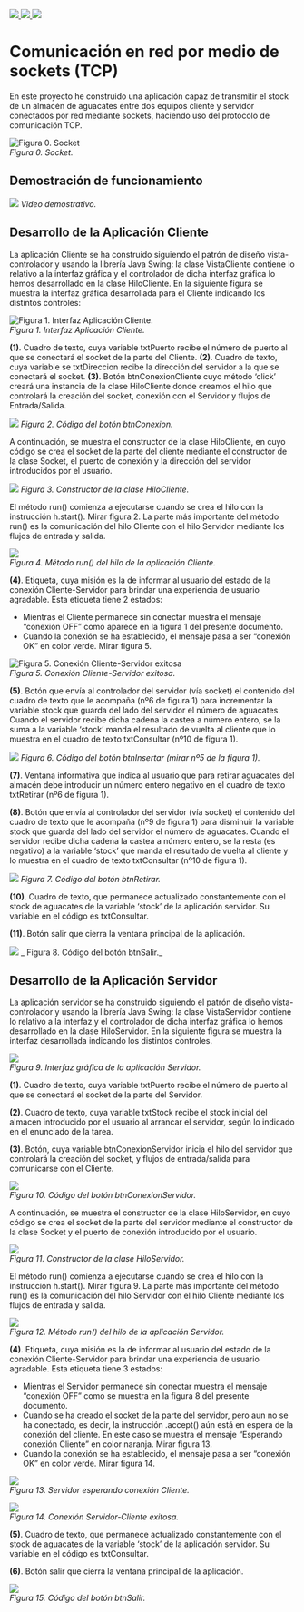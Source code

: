 [![](https://badgen.net/badge/Language/Java/red?icon=kofi) ](https://www.java.com/) [ ![](https://badgen.net/badge/ID/NetBeans/purple) ](https://netbeans.apache.org/) [![](https://img.shields.io/npm/l/markdownlint.svg)](http://opensource.org/licenses/MIT)

# Comunicación en red por medio de sockets (TCP)

En este proyecto he construido una aplicación capaz de transmitir el stock de un almacén de aguacates entre dos equipos cliente y servidor conectados por red mediante sockets, haciendo uso del protocolo de comunicación TCP.

![Figura 0\. Socket](https://github.com/hotomol/sockets/blob/main/Images%20for%20Readme.md/Figura%200.%20Socket.png?raw=true)  
_Figura 0\. Socket._    
    


## Demostración de funcionamiento

![](https://github.com/hotomol/sockets/blob/main/Images%20for%20Readme.md/demostracion.gif?raw=true) _Video demostrativo._


## Desarrollo de la Aplicación Cliente

La aplicación Cliente se ha construido siguiendo el patrón de diseño vista-controlador y usando la librería Java Swing: la clase VistaCliente contiene lo relativo a la interfaz gráfica y el controlador de dicha interfaz gráfica lo hemos desarrollado en la clase HiloCliente. En la siguiente figura se muestra la interfaz gráfica desarrollada para el Cliente indicando los distintos controles:

![Figura 1\. Interfaz Aplicación Cliente.](https://raw.githubusercontent.com/hotomol/sockets/main/Images%20for%20Readme.md/Figura%201.%20Interfaz%20AppCliente.png)  
_Figura 1\. Interfaz Aplicación Cliente._


**(1)**. Cuadro de texto, cuya variable txtPuerto recibe el número de puerto al que se conectará el socket de la parte del Cliente. **(2)**. Cuadro de texto, cuya variable se txtDireccion recibe la dirección del servidor a la que se conectará el socket. **(3)**. Botón btnConexionCliente cuyo método ‘click’ creará una instancia de la clase HiloCliente donde creamos el hilo que controlará la creación del socket, conexión con el Servidor y flujos de Entrada/Salida.

![](https://github.com/hotomol/sockets/blob/main/Images%20for%20Readme.md/Figura%202.%20C%C3%B3digo%20del%20bot%C3%B3n%20btnConexion.png?raw=true) _Figura 2\. Código del botón btnConexion._


A continuación, se muestra el constructor de la clase HiloCliente, en cuyo código se crea el socket de la parte del cliente mediante el constructor de la clase Socket, el puerto de conexión y la dirección del servidor introducidos por el usuario.

![](https://raw.githubusercontent.com/hotomol/sockets/main/Images%20for%20Readme.md/Figura%203.%20Constructor%20de%20la%20clase%20HiloCliente.png?raw=true) _Figura 3\. Constructor de la clase HiloCliente._


El método run() comienza a ejecutarse cuando se crea el hilo con la instrucción h.start(). Mirar figura 2\. La parte más importante del método run() es la comunicación del hilo Cliente con el hilo Servidor mediante los flujos de entrada y salida.

![](https://raw.githubusercontent.com/hotomol/sockets/main/Images%20for%20Readme.md/Figura%204.%20M%C3%A9todo%20run()%20del%20hilo%20de%20la%20aplicaci%C3%B3n%20Cliente.png?raw=true)  
_Figura 4\. Método run() del hilo de la aplicación Cliente._


**(4)**. Etiqueta, cuya misión es la de informar al usuario del estado de la conexión Cliente-Servidor para brindar una experiencia de usuario agradable. Esta etiqueta tiene 2 estados:

*   Mientras el Cliente permanece sin conectar muestra el mensaje “conexión OFF” como aparece en la figura 1 del presente documento.
*   Cuando la conexión se ha establecido, el mensaje pasa a ser “conexión OK” en color verde. Mirar figura 5.

![Figura 5\. Conexión Cliente-Servidor exitosa](https://raw.githubusercontent.com/hotomol/sockets/main/Images%20for%20Readme.md/Figura%205.%20Conexi%C3%B3n%20Cliente%20exitosa.png)  
_Figura 5\. Conexión Cliente-Servidor exitosa._


**(5)**. Botón que envía al controlador del servidor (vía socket) el contenido del cuadro de texto que le acompaña (nº6 de figura 1) para incrementar la variable stock que guarda del lado del servidor el número de aguacates. Cuando el servidor recibe dicha cadena la castea a número entero, se la suma a la variable ‘stock’ manda el resultado de vuelta al cliente que lo muestra en el cuadro de texto txtConsultar (nº10 de figura 1).

![](https://raw.githubusercontent.com/hotomol/sockets/main/Images%20for%20Readme.md/Figura%206.%20C%C3%B3digo%20del%20bot%C3%B3n%20btnInsertar%20(mirar%20n%C2%BA5%20de%20la%20figura%201).png) _Figura 6\. Código del botón btnInsertar (mirar nº5 de la figura 1)._


**(7)**. Ventana informativa que indica al usuario que para retirar aguacates del almacén debe introducir un número entero negativo en el cuadro de texto txtRetirar (nº6 de figura 1).

**(8)**. Botón que envía al controlador del servidor (vía socket) el contenido del cuadro de texto que le acompaña (nº9 de figura 1) para disminuir la variable stock que guarda del lado del servidor el número de aguacates. Cuando el servidor recibe dicha cadena la castea a número entero, se la resta (es negativo) a la variable ‘stock’ que manda el resultado de vuelta al cliente y lo muestra en el cuadro de texto txtConsultar (nº10 de figura 1).

![](https://raw.githubusercontent.com/hotomol/sockets/main/Images%20for%20Readme.md/Figura%207.%20C%C3%B3digo%20del%20bot%C3%B3n%20btnRetirar.png) _Figura 7\. Código del botón btnRetirar._


**(10)**. Cuadro de texto, que permanece actualizado constantemente con el stock de aguacates de la variable ‘stock’ de la aplicación servidor. Su variable en el código es txtConsultar.

**(11)**. Botón salir que cierra la ventana principal de la aplicación.

![](https://raw.githubusercontent.com/hotomol/sockets/main/Images%20for%20Readme.md/Figura%208.%20C%C3%B3digo%20del%20bot%C3%B3n%20btnSalir.png) _ Figura 8\. Código del botón btnSalir._


## Desarrollo de la Aplicación Servidor

La aplicación servidor se ha construido siguiendo el patrón de diseño vista-controlador y usando la librería Java Swing: la clase VistaServidor contiene lo relativo a la interfaz y el controlador de dicha interfaz gráfica lo hemos desarrollado en la clase HiloServidor. En la siguiente figura se muestra la interfaz desarrollada indicando los distintos controles.

![](https://raw.githubusercontent.com/hotomol/sockets/main/Images%20for%20Readme.md/Figura%209.%20Interfaz%20gr%C3%A1fica%20del%20Servidor.png)  
_Figura 9\. Interfaz gráfica de la aplicación Servidor._


**(1)**. Cuadro de texto, cuya variable txtPuerto recibe el número de puerto al que se conectará el socket de la parte del Servidor.

**(2)**. Cuadro de texto, cuya variable txtStock recibe el stock inicial del almacen introducido por el usuario al arrancar el servidor, según lo indicado en el enunciado de la tarea.

**(3)**. Botón, cuya variable btnConexionServidor inicia el hilo del servidor que controlará la creación del socket, y flujos de entrada/salida para comunicarse con el Cliente.

![](https://raw.githubusercontent.com/hotomol/sockets/main/Images%20for%20Readme.md/Figura%2010.%20C%C3%B3digo%20del%20bot%C3%B3n%20btnConexionServidor.png)  
_Figura 10\. Código del botón btnConexionServidor._


A continuación, se muestra el constructor de la clase HiloServidor, en cuyo código se crea el socket de la parte del servidor mediante el constructor de la clase Socket y el puerto de conexión introducido por el usuario.

![](https://github.com/hotomol/sockets/blob/main/Images%20for%20Readme.md/Figura%2011.%20Constructor%20de%20la%20clase%20HiloServidor.png)  
_Figura 11\. Constructor de la clase HiloServidor._


El método run() comienza a ejecutarse cuando se crea el hilo con la instrucción h.start(). Mirar figura 9\. La parte más importante del método run() es la comunicación del hilo Servidor con el hilo Cliente mediante los flujos de entrada y salida.

![](https://raw.githubusercontent.com/hotomol/sockets/main/Images%20for%20Readme.md/Figura%2012.%20M%C3%A9todo%20run()%20del%20hilo%20de%20la%20aplicaci%C3%B3n%20Servidor.png)  
_Figura 12\. Método run() del hilo de la aplicación Servidor._


**(4)**. Etiqueta, cuya misión es la de informar al usuario del estado de la conexión Cliente-Servidor para brindar una experiencia de usuario agradable. Esta etiqueta tiene 3 estados:

*   Mientras el Servidor permanece sin conectar muestra el mensaje “conexión OFF” como se muestra en la figura 8 del presente documento.
*   Cuando se ha creado el socket de la parte del servidor, pero aun no se ha conectado, es decir, la instrucción .accept() aún está en espera de la conexión del cliente. En este caso se muestra el mensaje “Esperando conexión Cliente” en color naranja. Mirar figura 13.
*   Cuando la conexión se ha establecido, el mensaje pasa a ser “conexión OK” en color verde. Mirar figura 14.

![](https://raw.githubusercontent.com/hotomol/sockets/main/Images%20for%20Readme.md/Figura%2013.%20Servidor%20a%20espera%20de%20conexion.png)  
_Figura 13\. Servidor esperando conexión Cliente._


![](https://raw.githubusercontent.com/hotomol/sockets/main/Images%20for%20Readme.md/Figura%2014.%20Conexi%C3%B3n%20Servidor%20exitosa..png)  
_Figura 14\. Conexión Servidor-Cliente exitosa._


**(5)**. Cuadro de texto, que permanece actualizado constantemente con el stock de aguacates de la variable ‘stock’ de la aplicación servidor. Su variable en el código es txtConsultar.

**(6)**. Botón salir que cierra la ventana principal de la aplicación.

![](https://raw.githubusercontent.com/hotomol/sockets/main/Images%20for%20Readme.md/Figura%2015.%20C%C3%B3digo%20del%20bot%C3%B3n%20btnSalir.png)  
_Figura 15\. Código del botón btnSalir._
